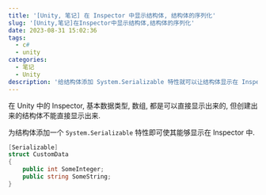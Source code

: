 ```yaml
---
title: '[Unity, 笔记] 在 Inspector 中显示结构体, 结构体的序列化'
slug: '[Unity,笔记]在Inspector中显示结构体,结构体的序列化'
date: 2023-08-31 15:02:36
tags:
  - c#
  - unity
categories:
  - 笔记
  - Unity
description: '给结构体添加 System.Serializable 特性就可以让结构体显示在 Inspector 中了'
---
```


在 Unity 中的 Inspector, 基本数据类型, 数组, 都是可以直接显示出来的, 但创建出来的结构体不能直接显示出来.


为结构体添加一个 `System.Serializable` 特性即可使其能够显示在 Inspector 中.


```cs
[Serializable]
struct CustomData
{
    public int SomeInteger;
    public string SomeString;
}
```
